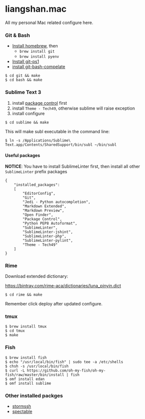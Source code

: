 liangshan.mac
=============

All my personal Mac related configure here.

### Git & Bash

+ [Install homebrew][1], then
    + `brew install git`
    + `brew install pyenv`
+ [Install git-ps1][2]
+ [install git-bash-compelate][3]

```
$ cd git && make
$ cd bash && make
```

[1]: https://github.com/Homebrew/homebrew/blob/master/share/doc/homebrew/Installation.md#installation
[2]: https://github.com/erning/git-ps1
[3]: https://github.com/bobthecow/git-flow-completion/wiki/Install-Bash-git-completion


### Sublime Text 3

1. install [package control](https://packagecontrol.io/installation) first
2. install `Theme - Tech49`, otherwise sublime will raise exception
3. install configure

```
$ cd sublime && make
```

This will make subl executable in the command line:

```
$ ln -s /Applications/Sublime\ Text.app/Contents/SharedSupport/bin/subl ~/bin/subl
```

#### Useful packages

__NOTICE__: You have to install SublimeLinter first, then install all other `SublimeLinter` prefix packages

```
{
    "installed_packages":
    [
        "EditorConfig",
        "Git",
        "Jedi - Python autocompletion",
        "Markdown Extended",
        "Markdown Preview",
        "Open Finder",
        "Package Control",
        "Python PEP8 Autoformat",
        "SublimeLinter",
        "SublimeLinter-jshint",
        "SublimeLinter-php",
        "SublimeLinter-pylint",
        "Theme - Tech49"
    ]
}
```

### Rime

Download extended dictionary:

https://bintray.com/rime-aca/dictionaries/luna_pinyin.dict

```
$ cd rime && make
```

Remember click deploy after updated configure.

### tmux

```
$ brew install tmux
$ cd tmux
$ make
```

### Fish

```
$ brew install fish
$ echo "/usr/local/bin/fish" | sudo tee -a /etc/shells
$ chsh -s /usr/local/bin/fish
$ curl -L https://github.com/oh-my-fish/oh-my-fish/raw/master/bin/install | fish
$ omf install edan
$ omf install sublime
```

### Other installed packges

+ [stormssh](https://github.com/emre/storm)
+ [spectable](https://github.com/eczarny/spectacle)

